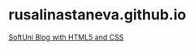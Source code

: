 # rusalinastaneva.github.io

<a href="https://rusalinastaneva.github.io/">SoftUni Blog with HTML5 and CSS</a> 